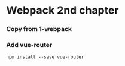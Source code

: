 Webpack 2nd chapter
===================

### Copy from 1-webpack


### Add vue-router

```
npm install --save vue-router
```











